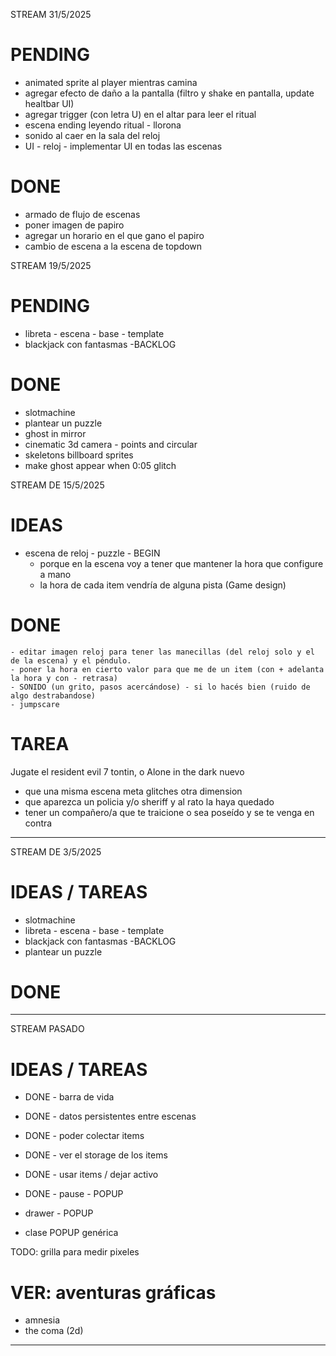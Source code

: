 STREAM 31/5/2025

# PENDING
- animated sprite al player mientras camina
- agregar efecto de daño a la pantalla (filtro y shake en pantalla, update healtbar UI)
- agregar trigger (con letra U) en el altar para leer el ritual
- escena ending leyendo ritual - llorona 
- sonido al caer en la sala del reloj
- UI - reloj - implementar UI en todas las escenas

# DONE 
- armado de flujo de escenas
- poner imagen de papiro
- agregar un horario en el que gano el papiro
- cambio de escena a la escena de topdown

STREAM 19/5/2025

# PENDING
- libreta - escena - base - template
- blackjack con fantasmas -BACKLOG

# DONE 
- slotmachine
- plantear un puzzle
- ghost in mirror
- cinematic 3d camera - points and circular
- skeletons billboard sprites
- make ghost appear when 0:05 glitch

STREAM DE 15/5/2025
# IDEAS

- escena de reloj - puzzle - BEGIN
    - porque en la escena voy a tener que mantener la hora que configure a mano
    - la hora de cada item vendría de alguna pista (Game design)   

# DONE 
    - editar imagen reloj para tener las manecillas (del reloj solo y el de la escena) y el péndulo.
    - poner la hora en cierto valor para que me de un item (con + adelanta la hora y con - retrasa)
    - SONIDO (un grito, pasos acercándose) - si lo hacés bien (ruido de algo destrabandose)
    - jumpscare

# TAREA    
Jugate el resident evil 7 tontin, o Alone in the dark nuevo

- que una misma escena meta glitches otra dimension
- que aparezca un policia y/o sheriff y al rato la haya quedado
- tener un compañero/a que te traicione o sea poseído y se te venga en contra

------------------------------------------------------------------------------

STREAM DE 3/5/2025
# IDEAS / TAREAS

- slotmachine
- libreta - escena - base - template
- blackjack con fantasmas -BACKLOG
- plantear un puzzle

# DONE

------------------------------------------------------------------------------

STREAM PASADO
# IDEAS / TAREAS
- DONE - barra de vida
- DONE - datos persistentes entre escenas
- DONE - poder colectar items 

- DONE - ver el storage de los items
- DONE - usar items / dejar activo
- DONE - pause - POPUP

- drawer - POPUP
- clase POPUP genérica

TODO: grilla para medir pixeles

# VER: aventuras gráficas
- amnesia
- the coma (2d)

------------------------------------------------------------------------------
